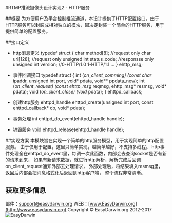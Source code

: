 #RTMP推流摄像头设计实现2 - HTTP服务

##概要
为方便用户及平台控制推流通道，本设计提供了HTTP配置接口，由于HTTP服务可以封装成相对独立的模块，固决定封装一个简单的HTTP服务，用于提供简单的配置服务。

##接口定义
- http消息定义
    typedef struct
    {
        char method[8];		//request only
        char uri[128];		//request only
        unsigned int status_code;	//responsse only
        unsigned int version;		//0-HTTP/1.0 1-HTTP/1.1
        ...
    } ehttp_msg;

- 事件回调接口
    typedef struct
    {
        int (*on_client_comming) (const char* ipaddr, unsigned int port, void* pdata, void** ppdata_new);
        int (*on_client_request) (const ehttp_msg* reqmsg, ehttp_msg* resmsg, void* pdata);
        void (*on_client_close) (void* pdata);
    } ehttpd_callback;

- 创建http服务
    ehttpd_handle ehttpd_create(unsigned int port, const ehttpd_callback* cb, void* pdata);
- 事务处理
    int ehttpd_do_event(ehttpd_handle handle);
- 销毁服务
    void ehttpd_release(ehttpd_handle handle);

##实现方案
本模块旨在实现一个简单的http服务模型，用于实现简单的http配置服务。
由于仅用于配置，这里只简单实现，越简单越好，不支持多线程。
http事件处理全在ehttpd_do_event里，每调一次此函数，内部会去查询socket是否有新的请求到来，
如果有新请求数据，就进行http解析，解析完成后回调on_client_request通知外部去处理请求，
外部处理后，将结果填入resmsg里，返回后内部会把消息格式化后返回到http客户端，
整个流程非常清晰。


## 获取更多信息 ##
邮件：[support@easydarwin.org](mailto:support@easydarwin.org) 
WEB：[www.EasyDarwin.org](http://www.easydarwin.org)
Copyright &copy; EasyDarwin.org 2012-2017
![EasyDarwin](http://www.easydarwin.org/skin/easydarwin/images/wx_qrcode.jpg)
